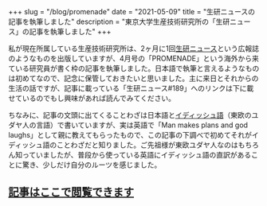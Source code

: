 +++
slug = "/blog/promenade"
date = "2021-05-09"
title = "生研ニュースの記事を執筆しました"
description = "東京大学生産技術研究所の「生研ニュース」の記事を執筆しました"
+++


私が現在所属している生産技術研究所は、2ヶ月に1回[生研ニュース](https://www.iis.u-tokyo.ac.jp/ja/about/publication/seiken_news/)という広報誌のようなものを出版していますが、4月号の「PROMENADE」という海外から来ている研究員が書く枠の記事を執筆しました。日本語で執筆と言えるようなものは初めてなので、記念に保管しておきたいと思いました。主に来日とそれからの生活の話ですが、記事に載っている「生研ニュース#189」へのリンクは下に載せているのでもし興味があれば読んでみてください。

ちなみに、記事の文頭に出てくることわざは日本語と[イディッシュ語](https://ja.wikipedia.org/wiki/%E3%82%A4%E3%83%87%E3%82%A3%E3%83%83%E3%82%B7%E3%83%A5%E8%AA%9E)（東欧のユダヤ人の言語）で書いていますが、実は英語で「Man makes plans and god laughs」として親に教えてもらったもので、この記事の下調べで初めてそれがイディッシュ語のことわざだと知りました。ご先祖様が東欧ユダヤ人なのはもちろん知っていましたが、普段から使っている英語にイディッシュ語の直訳があることに驚き、少しだけ自分のルーツを感じました。

## [記事はここで閲覧できます](https://issuu.com/utokyo-iis/docs/iisnews189/26) 